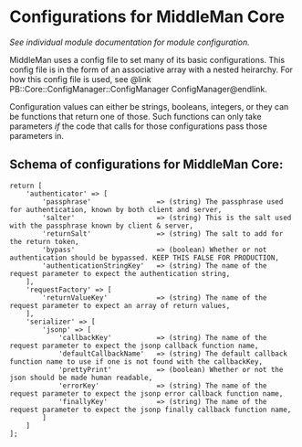Configurations for MiddleMan Core
=====
*See individual module documentation for module configuration.*

MiddleMan uses a config file to set many of its basic configurations. This config
file is in the form of an associative array with a nested heirarchy. For how this
config file is used, see @link PB::Core::ConfigManager::ConfigManager ConfigManager@endlink.

Configuration values can either be strings, booleans, integers, or they can be functions
that return one of those. Such functions can only take parameters *if* the code that
calls for those configurations pass those parameters in.

Schema of configurations for MiddleMan Core:
-----

    return [
        'authenticator' => [
            'passphrase'                => (string) The passphrase used for authentication, known by both client and server,
            'salter'                    => (string) This is the salt used with the passphrase known by client & server,
            'returnSalt'                => (string) The salt to add for the return token,
            'bypass'                    => (boolean) Whether or not authentication should be bypassed. KEEP THIS FALSE FOR PRODUCTION,
            'authenticationStringKey'   => (string) The name of the request parameter to expect the authentication string,
        ],
        'requestFactory' => [
            'returnValueKey'            => (string) The name of the request parameter to expect an array of return values,
        ],
        'serializer' => [
            'jsonp' => [
                'callbackKey'           => (string) The name of the request parameter to expect the jsonp callback function name,
                'defaultCallbackName'   => (string) The default callback function name to use if one is not found with the callbackKey,
                'prettyPrint'           => (boolean) Whether or not the json should be made human readable,
                'errorKey'              => (string) The name of the request parameter to expect the jsonp error callback function name,
                'finallyKey'            => (string) The name of the request parameter to expect the jsonp finally callback function name,
            ]
        ]
    ];